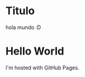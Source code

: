 # Titulo 
hola mundo :D
<!DOCTYPE html>
<html>
<body>
<h1>Hello World</h1>
<p>I'm hosted with GitHub Pages.</p>
</body>
</html>
